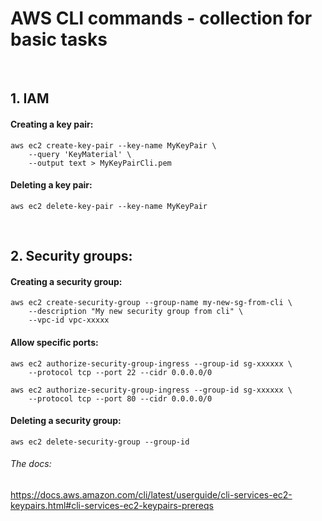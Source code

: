 # **AWS CLI commands - collection for basic tasks**

<br />

## 1. IAM

#### Creating a key pair:

    aws ec2 create-key-pair --key-name MyKeyPair \
        --query 'KeyMaterial' \
        --output text > MyKeyPairCli.pem
   

#### Deleting a key pair:
    aws ec2 delete-key-pair --key-name MyKeyPair

<br />


## 2. Security groups:

#### Creating a security group:
    aws ec2 create-security-group --group-name my-new-sg-from-cli \
        --description "My new security group from cli" \
        --vpc-id vpc-xxxxx


#### Allow specific ports:
    aws ec2 authorize-security-group-ingress --group-id sg-xxxxxx \
        --protocol tcp --port 22 --cidr 0.0.0.0/0

    aws ec2 authorize-security-group-ingress --group-id sg-xxxxxx \
        --protocol tcp --port 80 --cidr 0.0.0.0/0


#### Deleting a security group:
    aws ec2 delete-security-group --group-id

###### The docs:
https://docs.aws.amazon.com/cli/latest/userguide/cli-services-ec2-keypairs.html#cli-services-ec2-keypairs-prereqs
